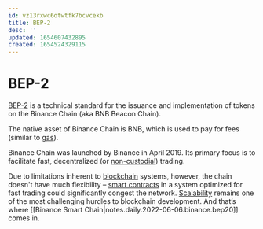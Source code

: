 ```yaml
---
id: vz13rxwc6otwtfk7bcvcekb
title: BEP-2
desc: ''
updated: 1654607432895
created: 1654524329115
---
```

# BEP-2

[BEP-2](https://academy.binance.com/en/glossary/bep-2) is a technical standard for the issuance and implementation of tokens on the Binance Chain (aka BNB Beacon Chain).

The native asset of Binance Chain is BNB, which is used to pay for fees (similar to [gas](https://academy.binance.com/en/articles/what-is-ethereum#what-is-ethereum-gas)).

Binance Chain was launched by Binance in April 2019. Its primary focus is to facilitate fast, decentralized (or [non-custodial](https://academy.binance.com/en/glossary/custody)) trading.

Due to limitations inherent to [blockchain](https://academy.binance.com/en/articles/what-is-blockchain-technology-a-comprehensive-guide-for-beginners) systems, however, the chain doesn't have much flexibility – [smart contracts](https://academy.binance.com/en/articles/what-are-smart-contracts) in a system optimized for fast trading could significantly congest the network. [Scalability](https://academy.binance.com/en/articles/blockchain-scalability-sidechains-and-payment-channels) remains one of the most challenging hurdles to blockchain development. And that’s where [[Binance Smart Chain|notes.daily.2022-06-06.binance.bep20]] comes in.